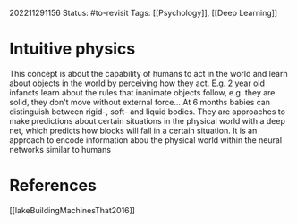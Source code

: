 202211291156
Status: #to-revisit 
Tags: [[Psychology]], [[Deep Learning]]

# Intuitive physics
This concept is about the capability of humans to act in the world and learn about objects in the world by perceiving how they act. E.g. 2 year old infancts learn about the rules that inanimate objects follow, e.g. they are solid, they don't move without external force... At 6 months babies can distinguish between rigid-, soft- and liquid bodies. They are approaches to make predictions about certain situations in the physical world with a deep net, which predicts how blocks will fall in a certain situation. It is an approach to encode information abou the physical world within the neural networks similar to humans 



# References
[[lakeBuildingMachinesThat2016]]
